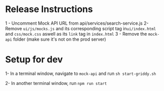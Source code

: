 # Release Instructions 
1 - Uncomment Mock API URL from api/services/search-service.js
2- Remove `ui/js/mocks.js` and its corresponding script tag in`ui/index.html` and `css/mock.css` aswell as its `link` tag in `index.html`
3 - Remove the `mock-api` folder (make sure it's not on the prod server)
# Setup for dev 
1- In a terminal window, navigate to `mock-api` and run `sh start-griddy.sh`

2- In another terminal window, run `npm run start`
